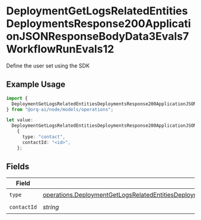 # DeploymentGetLogsRelatedEntitiesDeploymentsResponse200ApplicationJSONResponseBodyData3Evals7WorkflowRunEvals12

Define the user set using the SDK

## Example Usage

```typescript
import {
  DeploymentGetLogsRelatedEntitiesDeploymentsResponse200ApplicationJSONResponseBodyData3Evals7WorkflowRunEvals12,
} from "@orq-ai/node/models/operations";

let value:
  DeploymentGetLogsRelatedEntitiesDeploymentsResponse200ApplicationJSONResponseBodyData3Evals7WorkflowRunEvals12 =
    {
      type: "contact",
      contactId: "<id>",
    };
```

## Fields

| Field                                                                                                                                                                                                                                                                      | Type                                                                                                                                                                                                                                                                       | Required                                                                                                                                                                                                                                                                   | Description                                                                                                                                                                                                                                                                |
| -------------------------------------------------------------------------------------------------------------------------------------------------------------------------------------------------------------------------------------------------------------------------- | -------------------------------------------------------------------------------------------------------------------------------------------------------------------------------------------------------------------------------------------------------------------------- | -------------------------------------------------------------------------------------------------------------------------------------------------------------------------------------------------------------------------------------------------------------------------- | -------------------------------------------------------------------------------------------------------------------------------------------------------------------------------------------------------------------------------------------------------------------------- |
| `type`                                                                                                                                                                                                                                                                     | [operations.DeploymentGetLogsRelatedEntitiesDeploymentsResponse200ApplicationJSONResponseBodyData3Evals7WorkflowRunEvalsType](../../models/operations/deploymentgetlogsrelatedentitiesdeploymentsresponse200applicationjsonresponsebodydata3evals7workflowrunevalstype.md) | :heavy_check_mark:                                                                                                                                                                                                                                                         | N/A                                                                                                                                                                                                                                                                        |
| `contactId`                                                                                                                                                                                                                                                                | *string*                                                                                                                                                                                                                                                                   | :heavy_check_mark:                                                                                                                                                                                                                                                         | N/A                                                                                                                                                                                                                                                                        |